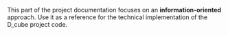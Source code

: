 This part of the project documentation focuses on
an **information-oriented** approach. Use it as a
reference for the technical implementation of the
D_cube project code.